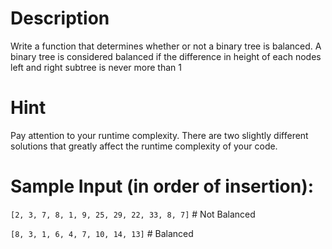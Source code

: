 # Description

Write a function that determines whether or not a binary tree is balanced. A binary tree is considered balanced if the difference in height of each nodes left and right subtree is never more than 1

# Hint

Pay attention to your runtime complexity. There are two slightly different solutions that greatly affect the runtime complexity of your code.

# Sample Input (in order of insertion):

`[2, 3, 7, 8, 1, 9, 25, 29, 22, 33, 8, 7]` # Not Balanced

`[8, 3, 1, 6, 4, 7, 10, 14, 13]`           # Balanced
